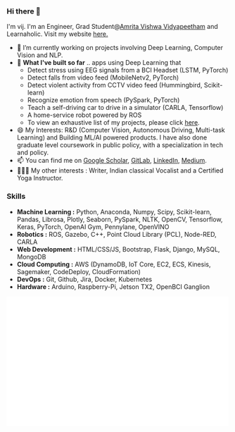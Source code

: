 ### Hi there 👋

I'm vij. I'm an Engineer, Grad Student@[Amrita Vishwa Vidyapeetham](https://www.amrita.edu/campus/coimbatore/) and Learnaholic. Visit my website [here.](https://vijpandaturtle.github.io/) 

- 🔭 I’m currently working on projects involving Deep Learning, Computer Vision and NLP.
- 🌱 **What I've built so far** .. apps using Deep Learning that
    * Detect stress using EEG signals from a BCI Headset (LSTM, PyTorch)
    * Detect falls from video feed (MobileNetv2, PyTorch)
    * Detect violent activity from CCTV video feed (Hummingbird, Scikit-learn)
    * Recognize emotion from speech (PySpark, PyTorch)
    * Teach a self-driving car to drive in a simulator (CARLA, Tensorflow) 
    * A home-service robot powered by ROS
    * To view an exhaustive list of my projects, please click [here](https://github.com/vijpandaturtle/vijpandaturtle/blob/master/details.md).
- 😄 My Interests: R&D (Computer Vision, Autonomous Driving, Multi-task Learning) and Building ML/AI powered products. I have also done graduate level coursework in public policy, with a specialization in tech and policy. <!--You can find some of my related work [here](https://thenotsodistantfuture.substack.com/).-->
- 📫 You can find me on [Google Scholar](https://scholar.google.com/citations?user=K_ST0dMAAAAJ&hl=en), [GitLab](https://gitlab.com/users/vijpandaturtle), [LinkedIn](https://www.linkedin.com/in/vijayasriiyer), [Medium](https://vijayasriiyer.medium.com/).
-  🤹🏽‍♀️ My other interests : Writer, Indian classical Vocalist and a Certified Yoga Instructor.

### Skills
- **Machine Learning :** Python, Anaconda, Numpy, Scipy, Scikit-learn, Pandas, Librosa, Plotly, Seaborn, PySpark, NLTK, OpenCV, Tensorflow, Keras, PyTorch, OpenAI Gym, Pennylane, OpenVINO
- **Robotics :** ROS, Gazebo, C++, Point Cloud Library (PCL), Node-RED, CARLA
- **Web Development :** HTML/CSS/JS, Bootstrap, Flask, Django, MySQL, MongoDB
- **Cloud Computing :** AWS (DynamoDB, IoT Core, EC2, ECS, Kinesis, Sagemaker, CodeDeploy, CloudFormation)
- **DevOps :** Git, Github, Jira, Docker, Kubernetes
- **Hardware :** Arduino, Raspberry-Pi, Jetson TX2, OpenBCI Ganglion

![](https://raw.githubusercontent.com/vijpandaturtle/github-stats/master/generated/overview.svg#gh-dark-mode-only)



